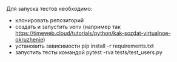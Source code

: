 Для запуска тестов необходимо:
- клонировать репозиторий
- создать и запустить venv (например так https://timeweb.cloud/tutorials/python/kak-sozdat-virtualnoe-okruzhenie)
- установить зависимости pip install -r requirements.txt
- запустить тесты командой pytest -rva tests/test_users.py
